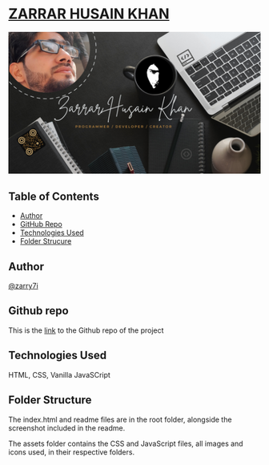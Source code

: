 # [ZARRAR HUSAIN KHAN](https://zarry7i.github.io/)

![zarrar-husain-khan](ZH7.png)

## Table of Contents
* [Author](author)
* [GitHub Repo](#github-repo)
* [Technologies Used](#technologies-used)
* [Folder Strucure](#folder-structure)

## Author

[@zarry7i](https://www.twitter.com/zarry7i)

## Github repo

This is the [link](https://github.com/zarry7i/myPortfolio) to the Github repo of the project

## Technologies Used

HTML, CSS, Vanilla JavaSCript

## Folder Structure

The index.html and readme files are in the root folder, alongside the screenshot included in the readme.

The assets folder contains the CSS and JavaScript files, all images and icons used, in their respective folders.
